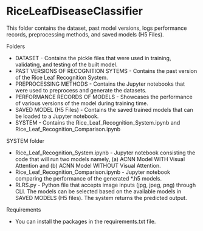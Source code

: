 # RiceLeafDiseaseClassifier

This folder contains the dataset, past model versions, logs performance records, preprocessing methods, and saved models (H5 Files).

Folders
* DATASET - Contains the pickle files that were used in training, validating, and testing of the built model.
* PAST VERSIONS OF RECOGNITION SYTEMS - Contains the past version of the Rice Leaf Recognition System.
* PREPROCESSING METHODS - Contains the Jupyter notebooks that were used to preprocess and generate the datasets.
* PERFORMANCE RECORDS OF MODELS - Showcases the performance of various versions of the model during training time.
* SAVED MODEL (H5 Files) - Contains the saved trained models that can be loaded to a Jupyter notebook.
* SYSTEM - Contains the Rice_Leaf_Recognition_System.ipynb and Rice_Leaf_Recognition_Comparison.ipynb

SYSTEM folder
* Rice_Leaf_Recognition_System.ipynb - Jupyter notebook consisting the code that will run two models namely, (a) ACNN Model WITH Visual Attention and (b) ACNN Model WITHOUT Visual Attention.
* Rice_Leaf_Recognition_Comparison.ipynb - Jupyter notebook comparing the performance of the generated *.h5 models.
* RLRS.py - Python file that accepts image inputs (jpg, jpeg, png) through CLI. The models can be selected based on the available models in SAVED MODELS (H5 files). The system returns the predicted output.

Requirements
* You can install the packages in the requirements.txt file.

